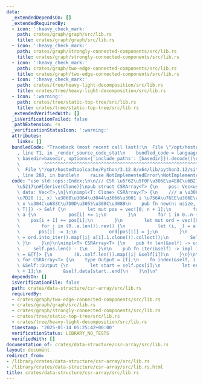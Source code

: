 ```yaml
---
data:
  _extendedDependsOn: []
  _extendedRequiredBy:
  - icon: ':heavy_check_mark:'
    path: crates/graph/graph/src/lib.rs
    title: crates/graph/graph/src/lib.rs
  - icon: ':heavy_check_mark:'
    path: crates/graph/strongly-connected-components/src/lib.rs
    title: crates/graph/strongly-connected-components/src/lib.rs
  - icon: ':heavy_check_mark:'
    path: crates/graph/two-edge-connected-components/src/lib.rs
    title: crates/graph/two-edge-connected-components/src/lib.rs
  - icon: ':heavy_check_mark:'
    path: crates/tree/heavy-light-decomposition/src/lib.rs
    title: crates/tree/heavy-light-decomposition/src/lib.rs
  - icon: ':warning:'
    path: crates/tree/static-top-tree/src/lib.rs
    title: crates/tree/static-top-tree/src/lib.rs
  _extendedVerifiedWith: []
  _isVerificationFailed: false
  _pathExtension: rs
  _verificationStatusIcon: ':warning:'
  attributes:
    links: []
  bundledCode: "Traceback (most recent call last):\n  File \"/opt/hostedtoolcache/Python/3.12.8/x64/lib/python3.12/site-packages/onlinejudge_verify/documentation/build.py\"\
    , line 71, in _render_source_code_stat\n    bundled_code = language.bundle(stat.path,\
    \ basedir=basedir, options={'include_paths': [basedir]}).decode()\n          \
    \         ^^^^^^^^^^^^^^^^^^^^^^^^^^^^^^^^^^^^^^^^^^^^^^^^^^^^^^^^^^^^^^^^^^^^^^^^^^^^^^^^^\n\
    \  File \"/opt/hostedtoolcache/Python/3.12.8/x64/lib/python3.12/site-packages/onlinejudge_verify/languages/rust.py\"\
    , line 288, in bundle\n    raise NotImplementedError\nNotImplementedError\n"
  code: "use std::ops::Index;\n\n/// CSR \u5F62\u5F0F\u306E\u4E8C\u6B21\u5143\u914D\
    \u5217\n#[derive(Clone)]\npub struct CSRArray<T> {\n    pos: Vec<usize>,\n   \
    \ data: Vec<T>,\n}\n\nimpl<T: Clone> CSRArray<T> {\n    /// a \u306E\u5404\u8981\
    \u7D20 (i, x) \u306B\u3064\u3044\u3066\u3001 i \u756A\u76EE\u306E\u914D\u5217\u306B\
    \ x \u304C\u683C\u7D0D\u3055\u308C\u308B\n    pub fn new(n: usize, a: &[(usize,\
    \ T)]) -> Self {\n        let mut pos = vec![0; n + 1];\n        for &(i, _) in\
    \ a {\n            pos[i] += 1;\n        }\n        for i in 0..n {\n        \
    \    pos[i + 1] += pos[i];\n        }\n        let mut ord = vec![0; a.len()];\n\
    \        for j in (0..a.len()).rev() {\n            let (i, _) = a[j];\n     \
    \       pos[i] -= 1;\n            ord[pos[i]] = j;\n        }\n        let data\
    \ = ord.into_iter().map(|i| a[i].1.clone()).collect();\n        Self { pos, data\
    \ }\n    }\n}\n\nimpl<T> CSRArray<T> {\n    pub fn len(&self) -> usize {\n   \
    \     self.pos.len() - 1\n    }\n\n    pub fn iter(&self) -> impl Iterator<Item\
    \ = &[T]> {\n        (0..self.len()).map(|i| &self[i])\n    }\n}\n\nimpl<T> Index<usize>\
    \ for CSRArray<T> {\n    type Output = [T];\n    fn index(&self, i: usize) ->\
    \ &Self::Output {\n        let start = self.pos[i];\n        let end = self.pos[i\
    \ + 1];\n        &self.data[start..end]\n    }\n}\n"
  dependsOn: []
  isVerificationFile: false
  path: crates/data-structure/csr-array/src/lib.rs
  requiredBy:
  - crates/graph/two-edge-connected-components/src/lib.rs
  - crates/graph/graph/src/lib.rs
  - crates/graph/strongly-connected-components/src/lib.rs
  - crates/tree/static-top-tree/src/lib.rs
  - crates/tree/heavy-light-decomposition/src/lib.rs
  timestamp: '2025-01-14 05:25:42+00:00'
  verificationStatus: LIBRARY_NO_TESTS
  verifiedWith: []
documentation_of: crates/data-structure/csr-array/src/lib.rs
layout: document
redirect_from:
- /library/crates/data-structure/csr-array/src/lib.rs
- /library/crates/data-structure/csr-array/src/lib.rs.html
title: crates/data-structure/csr-array/src/lib.rs
---
```

